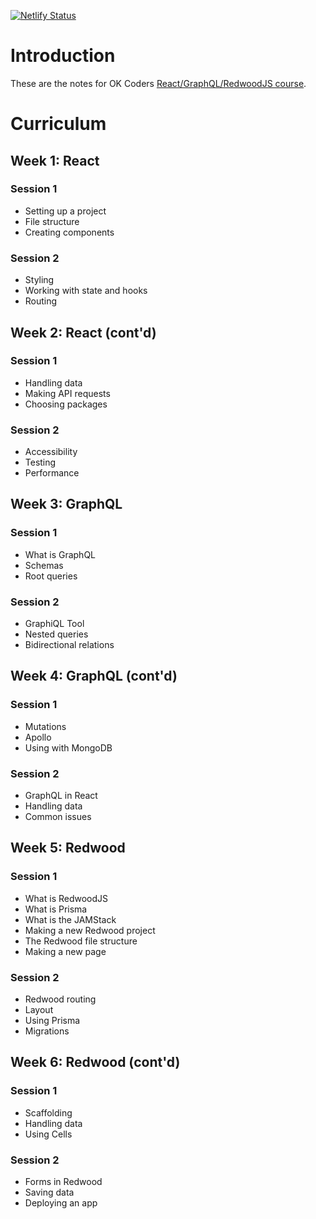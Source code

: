 [![Netlify Status](https://api.netlify.com/api/v1/badges/29fc3aca-033d-4037-a160-4d0abc1ab27c/deploy-status)](https://app.netlify.com/sites/okcoders-notes/deploys)

# Introduction

These are the notes for OK Coders
[React/GraphQL/RedwoodJS course](https://www.okcoders.com/blog/ok-coders-announces-first-all-virtual-donation-based-bootcamp-coming-this-fall).

# Curriculum

## Week 1: React

### Session 1
- Setting up a project
- File structure
- Creating components

### Session 2
- Styling
- Working with state and hooks
- Routing

## Week 2: React (cont'd)

### Session 1
- Handling data
- Making API requests
- Choosing packages

### Session 2
- Accessibility
- Testing
- Performance

## Week 3: GraphQL

### Session 1
- What is GraphQL
- Schemas
- Root queries

### Session 2
- GraphiQL Tool
- Nested queries
- Bidirectional relations

## Week 4: GraphQL (cont'd)

### Session 1
- Mutations
- Apollo
- Using with MongoDB

### Session 2
- GraphQL in React
- Handling data
- Common issues

## Week 5: Redwood

### Session 1
- What is RedwoodJS
- What is Prisma
- What is the JAMStack
- Making a new Redwood project
- The Redwood file structure
- Making a new page

### Session 2
- Redwood routing
- Layout
- Using Prisma
- Migrations

## Week 6: Redwood (cont'd)

### Session 1
- Scaffolding
- Handling data
- Using Cells

### Session 2
- Forms in Redwood
- Saving data
- Deploying an app
